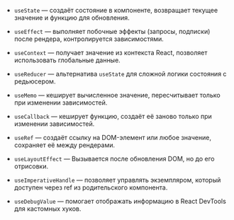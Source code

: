 
- `useState` — создаёт состояние в компоненте, возвращает текущее значение и функцию для обновления.

- `useEffect` — выполняет побочные эффекты (запросы, подписки) после рендера, контролируется зависимостями.

- `useContext` — получает значение из контекста React, позволяет использовать глобальные данные.

- `useReducer` — альтернатива `useState` для сложной логики состояния с редьюсером.

- `useMemo` — кеширует вычисленное значение, пересчитывает только при изменении зависимостей.

- `useCallback` — кеширует функцию, создаёт её заново только при изменении зависимостей.

- `useRef` — создаёт ссылку на DOM-элемент или любое значение, сохраняет её между рендерами.

- `useLayoutEffect` — Вызывается после обновления DOM, но до его отрисовки.  

- `useImperativeHandle` — позволяет управлять экземпляром, который доступен через ref из родительского компонента.

- `useDebugValue` — помогает отображать информацию в React DevTools для кастомных хуков.
